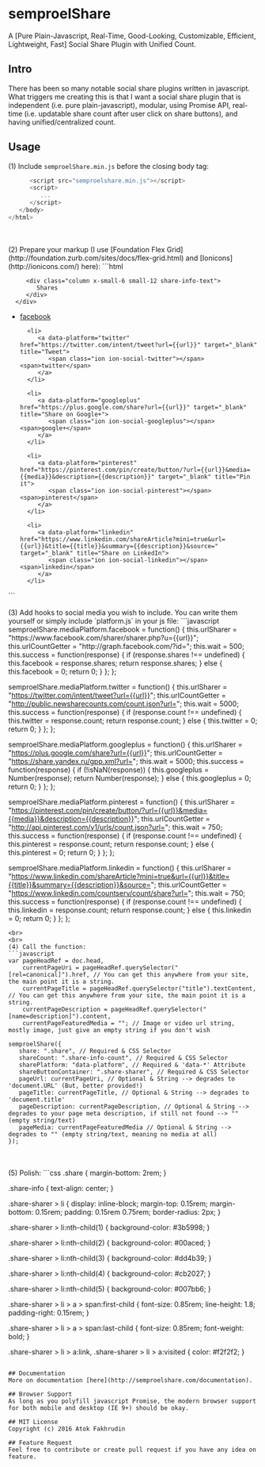 # semproelShare
A [Pure Plain-Javascript, Real-Time, Good-Looking, Customizable, Efficient, Lightweight, Fast] Social Share Plugin with Unified Count.

## Intro
There has been so many notable social share plugins written in javascript. What triggers me creating this is that I want a social share plugin that is independent (i.e. pure plain-javascript), modular, using Promise API, real-time (i.e. updatable share count after user click on share buttons), and having unified/centralized count.

## Usage
(1) Include `semproelShare.min.js` before the closing body tag:
```javascript
      <script src="semproelshare.min.js"></script>
      <script>
         ...
      </script>
   </body>
</html>
```
<br>
<br>
(2) Prepare your markup (I use [Foundation Flex Grid](http://foundation.zurb.com/sites/docs/flex-grid.html) and [Ionicons](http://ionicons.com/) here):
```html
<div class="row align-center align-middle share">
   <div class="column x-small-12 small-3 share-info">
      <div class="row">
         <div class="column x-small-6 small-12 share-info-count">
            <span class="ion ion-spin ion-load-c"></span> <!-- This will be replaced by share counts --> 
         </div>
         
         <div class="column x-small-6 small-12 share-info-text">
            Shares
         </div>
      </div>
   </div>
   
   <ul class="column x-small-12 small-9 share-sharer">
      <li>
         <a data-platform="facebook" href="https://www.facebook.com/sharer/sharer.php?u={{url}}" target="_blank" title="Share on Facebook">
            <span class="ion ion-social-facebook"></span> <span>facebook</span>
         </a>
      </li>
      
      <li>
         <a data-platform="twitter" href="https://twitter.com/intent/tweet?url={{url}}" target="_blank" title="Tweet">
            <span class="ion ion-social-twitter"></span> <span>twitter</span>
         </a>
      </li>
      
      <li>
         <a data-platform="googleplus" href="https://plus.google.com/share?url={{url}}" target="_blank" title="Share on Google+">
            <span class="ion ion-social-googleplus"></span> <span>google+</span>
         </a>
      </li>
      
      <li>
         <a data-platform="pinterest" href="https://pinterest.com/pin/create/button/?url={{url}}&media={{media}}&description={{description}}" target="_blank" title="Pin it">
            <span class="ion ion-social-pinterest"></span> <span>pinterest</span>
         </a>
      </li>
      
      <li>
         <a data-platform="linkedin" href="https://www.linkedin.com/shareArticle?mini=true&url={{url}}&title={{title}}&summary={{description}}&source=" target="_blank" title="Share on LinkedIn">
            <span class="ion ion-social-linkedin"></span> <span>linkedin</span>
         </a>
      </li>
   </ul>
</div>
```
<br>
<br>
(3) Add hooks to social media you wish to include. You can write them yourself or simply include `platform.js` in your js file:
```javascript
semproelShare.mediaPlatform.facebook = function() {
   this.urlSharer = "https://www.facebook.com/sharer/sharer.php?u={{url}}";
   this.urlCountGetter = "http://graph.facebook.com/?id=";
   this.wait = 500;
   this.success = function(response) {
      if (response.shares !== undefined) {
         this.facebook = response.shares;
         return response.shares;
      } else {
         this.facebook = 0;
         return 0;
      }
   };
};

semproelShare.mediaPlatform.twitter = function() {
   this.urlSharer = "https://twitter.com/intent/tweet?url={{url}}";
   this.urlCountGetter = "http://public.newsharecounts.com/count.json?url=";
   this.wait = 5000;
   this.success = function(response) {
      if (response.count !== undefined) {
         this.twitter = response.count;
         return response.count;
      } else {
         this.twitter = 0;
         return 0;
      }
   };
};

semproelShare.mediaPlatform.googleplus = function() {
   this.urlSharer = "https://plus.google.com/share?url={{url}}";
   this.urlCountGetter = "https://share.yandex.ru/gpp.xml?url=";
   this.wait = 5000;
   this.success = function(response) {
      if (!isNaN(response)) {
         this.googleplus = Number(response);
         return Number(response);
      } else {
         this.googleplus = 0;
         return 0;
      }
   };
};

semproelShare.mediaPlatform.pinterest = function() {
   this.urlSharer = "https://pinterest.com/pin/create/button/?url={{url}}&media={{media}}&description={{description}}";
   this.urlCountGetter = "http://api.pinterest.com/v1/urls/count.json?url=";
   this.wait = 750;
   this.success = function(response) {
      if (response.count !== undefined) {
         this.pinterest = response.count;
         return response.count;
      } else {
         this.pinterest = 0;
         return 0;
      }
   };
};

semproelShare.mediaPlatform.linkedin = function() {
   this.urlSharer = "https://www.linkedin.com/shareArticle?mini=true&url={{url}}&title={{title}}&summary={{description}}&source=";
   this.urlCountGetter = "https://www.linkedin.com/countserv/count/share?url=";
   this.wait = 750;
   this.success = function(response) {
      if (response.count !== undefined) {
         this.linkedin = response.count;
         return response.count;
      } else {
         this.linkedin = 0;
         return 0;
      }
   };
};
```
<br>
<br>
(4) Call the function:
```javascript
var pageHeadRef = doc.head,
    currentPageUri = pageHeadRef.querySelector("[rel=canonical]").href, // You can get this anywhere from your site, the main point it is a string.
    currentPageTitle = pageHeadRef.querySelector("title").textContent, // You can get this anywhere from your site, the main point it is a string.
    currentPageDescription = pageHeadRef.querySelector("[name=description]").content,
    currentPageFeaturedMedia = ""; // Image or video url string, mostly image, just give an empty string if you don't wish

semproelShare({
   share: ".share", // Required & CSS Selector
   shareCount: ".share-info-count", // Required & CSS Selector
   sharePlatform: "data-platform", // Required & 'data-*' Attribute
   shareButtonContainer: ".share-sharer", // Required & CSS Selector
   pageUrl: currentPageUri, // Optional & String --> degrades to 'document.URL' (But, better provided!)
   pageTitle: currentPageTitle, // Optional & String --> degrades to 'document.title'
   pageDescription: currentPageDescription, // Optional & String --> degrades to your page meta description, if still not found --> "" (empty string/text)
   pageMedia: currentPageFeaturedMedia // Optional & String --> degrades to "" (empty string/text, meaning no media at all)
});
```
<br>
<br>
(5) Polish:
```css
.share {
   margin-bottom: 2rem;
}

.share-info {
   text-align: center;
}

.share-sharer > li {
   display: inline-block;
   margin-top: 0.15rem;
   margin-bottom: 0.15rem;
   padding: 0.15rem 0.75rem;
   border-radius: 2px;
}

.share-sharer > li:nth-child(1) {
   background-color: #3b5998;
}

.share-sharer > li:nth-child(2) {
   background-color: #00aced;
}

.share-sharer > li:nth-child(3) {
   background-color: #dd4b39;
}

.share-sharer > li:nth-child(4) {
   background-color: #cb2027;
}

.share-sharer > li:nth-child(5) {
   background-color: #007bb6;
}

.share-sharer > li > a > span:first-child {
   font-size: 0.85rem;
   line-height: 1.8;
   padding-right: 0.15rem;
}

.share-sharer > li > a > span:last-child {
   font-size: 0.85rem;
   font-weight: bold;
}

.share-sharer > li > a:link, .share-sharer > li > a:visited {
   color: #f2f2f2;
}
```

## Documentation
More on documentation [here](http://semproelshare.com/documentation).

## Browser Support
As long as you polyfill javascript Promise, the modern browser support for both mobile and desktop (IE 9+) should be okay.

## MIT License
Copyright (c) 2016 Atok Fakhrudin

## Feature Request
Feel free to contribute or create pull request if you have any idea on feature.
